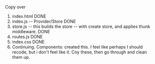 Copy over
1. index.html DONE 
2. index.js -- Provider/Store DONE 
3. store.js -- this builds the store -- with create store, and applies thunk middleware. DONE 
4. routes.js DONE 
5. index.css DONE 
6. Continuing. Components: created this. I feel like perhaps I should recode, but i don't feel like it. Coy these, then go through and clean them up. 

